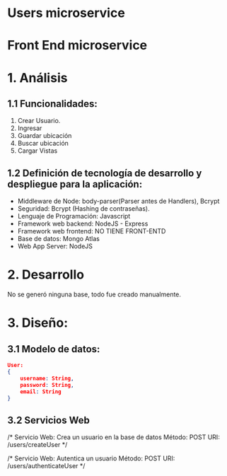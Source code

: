 # Users microservice
# Front End microservice

# 1. Análisis

## 1.1 Funcionalidades:

1. Crear Usuario.
2. Ingresar 
3. Guardar ubicación
4. Buscar ubicación
5. Cargar Vistas

## 1.2 Definición de tecnología de desarrollo y despliegue para la aplicación:
* Middleware de Node:  body-parser(Parser antes de Handlers), Bcrypt
* Seguridad: Bcrypt (Hashing de contraseñas).
* Lenguaje de Programación: Javascript
* Framework web backend: NodeJS - Express
* Framework web frontend: NO TIENE FRONT-ENTD
* Base de datos: Mongo Atlas
* Web App Server: NodeJS

# 2. Desarrollo

No se generó ninguna base, todo fue creado manualmente.

# 3. Diseño:

## 3.1 Modelo de datos:

```json
User:
{
    username: String,
    password: String,
    email: String
}
```

## 3.2 Servicios Web

/* Servicio Web: Crea un usuario en la base de datos
  Método: POST
  URI: /users/createUser
*/

/* Servicio Web: Autentica un usuario
  Método: POST
  URI: /users/authenticateUser
*/


